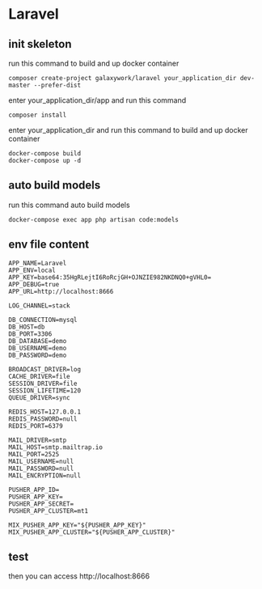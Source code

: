 # Laravel

## init skeleton 

run this command to build and up docker container
```
composer create-project galaxywork/laravel your_application_dir dev-master --prefer-dist
```

enter your_application_dir/app and run this command

```
composer install
```

enter your_application_dir and run this command to build and up docker container
```
docker-compose build
docker-compose up -d
```

## auto build models
run this command auto build models
```
docker-compose exec app php artisan code:models
```

## env file content
```
APP_NAME=Laravel
APP_ENV=local
APP_KEY=base64:35HgRLejtI6RoRcjGH+OJNZIE982NKDNQ0+gVHL0=
APP_DEBUG=true
APP_URL=http://localhost:8666

LOG_CHANNEL=stack

DB_CONNECTION=mysql
DB_HOST=db
DB_PORT=3306
DB_DATABASE=demo
DB_USERNAME=demo
DB_PASSWORD=demo

BROADCAST_DRIVER=log
CACHE_DRIVER=file
SESSION_DRIVER=file
SESSION_LIFETIME=120
QUEUE_DRIVER=sync

REDIS_HOST=127.0.0.1
REDIS_PASSWORD=null
REDIS_PORT=6379

MAIL_DRIVER=smtp
MAIL_HOST=smtp.mailtrap.io
MAIL_PORT=2525
MAIL_USERNAME=null
MAIL_PASSWORD=null
MAIL_ENCRYPTION=null

PUSHER_APP_ID=
PUSHER_APP_KEY=
PUSHER_APP_SECRET=
PUSHER_APP_CLUSTER=mt1

MIX_PUSHER_APP_KEY="${PUSHER_APP_KEY}"
MIX_PUSHER_APP_CLUSTER="${PUSHER_APP_CLUSTER}"
```

## test
then you can access http://localhost:8666

